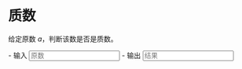# 质数

给定原数 $a$，判断该数是否是质数。

<div class="grid cards" id="tool" markdown>
- 输入
    <input class="md-input md-input--stretch" id="input-a" type="number" placeholder="原数">
- 输出
    <input class="md-input md-input--stretch" id="output" placeholder="结果" readonly>
</div>
